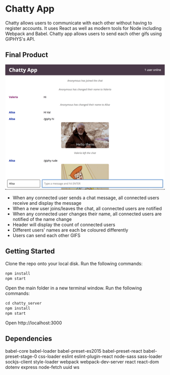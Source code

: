# Chatty App

Chatty  allows users to communicate with each other without having to register accounts. It uses React as well as modern tools for Node including Webpack and Babel. Chatty app allows users to send each other gifs using GIPHYS's API.


## Final Product

![Main view](https://github.com/valeriakozlova/ChattyApp/blob/master/docs/Screen%20Shot%202018-12-03%20at%208.18.36%20AM.png?raw=true)


* When any connected user sends a chat message, all connected users receive and display the message
* When a new user joins/leaves the chat, all connected users are notified
* When any connected user changes their name, all connected users are notified of the name change
* Header will display the count of connected users
* Different users' names are each be coloured differently
* Users can send each other GIFS


## Getting Started

Clone the repo onto your local disk. Run the following commands:

```
npm install
npm start
```

Open the main folder in a new terminal window. Run the following commands:

```
cd chatty_server
npm install
npm start
```
Open http://localhost:3000

## Dependencies

babel-core
babel-loader
babel-preset-es2015
babel-preset-react
babel-preset-stage-0
css-loader
eslint
eslint-plugin-react
node-sass
sass-loader
sockjs-client
style-loader
webpack
webpack-dev-server
react
react-dom
dotenv
express
node-fetch
uuid
ws